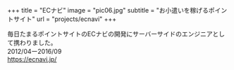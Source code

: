 +++
title = "ECナビ"
image = "pic06.jpg"
subtitle = "お小遣いを稼げるポイントサイト"
url = "projects/ecnavi"
+++

毎日たまるポイントサイトのECナビの開発にサーバーサイドのエンジニアとして携わりました。  
2012/04ー2016/09  
https://ecnavi.jp/

